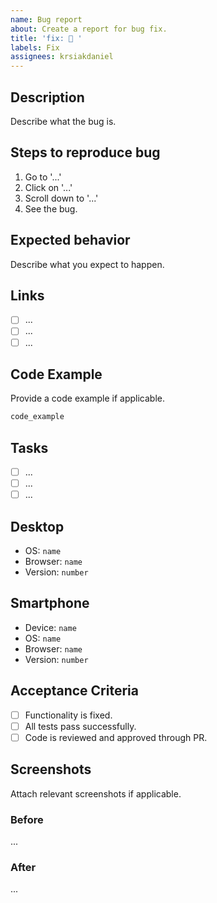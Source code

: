 ```yaml
---
name: Bug report
about: Create a report for bug fix.
title: 'fix: 🐛 '
labels: Fix
assignees: krsiakdaniel
---
```


## Description

Describe what the bug is.

## Steps to reproduce bug

1. Go to '...'
2. Click on '...'
3. Scroll down to '...'
4. See the bug.

## Expected behavior

Describe what you expect to happen.

## Links

- [ ] ...
- [ ] ...
- [ ] ...

## Code Example

Provide a code example if applicable.

```ts
code_example
```

## Tasks

- [ ] ...
- [ ] ...
- [ ] ...

## Desktop

- OS: `name`
- Browser: `name`
- Version: `number`

## Smartphone

- Device: `name`
- OS: `name`
- Browser: `name`
- Version: `number`

## Acceptance Criteria

- [ ] Functionality is fixed.
- [ ] All tests pass successfully.
- [ ] Code is reviewed and approved through PR.

## Screenshots

Attach relevant screenshots if applicable.

### Before

...

### After

...
